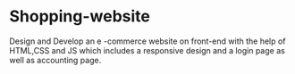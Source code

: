 # Shopping-website
Design and Develop an e -commerce website  on front-end  with the help of  HTML,CSS and JS which includes a responsive design and a  login page as well as accounting page.
